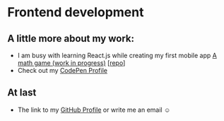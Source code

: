 # Frontend development

## A little more about my work:
- I am busy with learning React.js while creating my first mobile app <a href="https://rb-math-game.netlify.com" target="_blank">A math game (work in progress)</a>
[[repo](https://github.com/raphael-brand/react-game)]
- Check out my [CodePen Profile](https://codepen.io/ioio)
## At last
- The link to my [GitHub Profile](https://git.io/vHPJ9)
or write me an email :relaxed:
<!-- and if you should've tried to call - here you can see if I am busy with coding:
<iframe src='https://codealike.com/Profile/FactsWidget/shptrs' frameborder='0' scrolling='no' marginheight='0' marginwidth='0' width='600px' height='370px'></iframe>
-->
